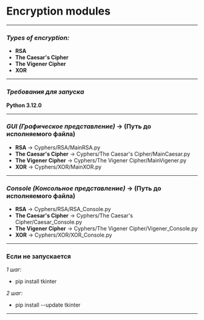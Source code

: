 # Encryption modules
***
### ___Types of encryption:___
* __RSA__                    
* __The Caesar's Cipher__    
* __The Vigener Cipher__     
* __XOR__                    
***
### ___Требования для запуска___
__Python 3.12.0__
***
### ___GUI (Графическое представление)___ -> (Путь до исполняемого файла)
* __RSA__ -> Cyphers/RSA/MainRSA.py
* __The Caesar's Cipher__ -> Cyphers/The Caesar's Cipher/MainCaesar.py
* __The Vigener Cipher__ -> Cyphers/The Vigener Cipher/MainVigener.py
* __XOR__ -> Cyphers/XOR/MainXOR.py
***
### ___Console (Консольное представление)___ -> (Путь до исполняемого файла)
* __RSA__ -> Cyphers/RSA/RSA_Console.py
* __The Caesar's Cipher__ -> Cyphers/The Caesar's Cipher/Caesar_Console.py
* __The Vigener Cipher__ -> Cyphers/The Vigener Cipher/Vigener_Console.py
* __XOR__ -> Cyphers/XOR/XOR_Console.py
***
### Если не запускается 
_1 шаг:_ 
* pip install tkinter

_2 шаг:_
* pip install --update tkinter
***
